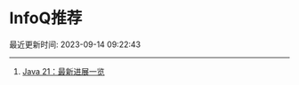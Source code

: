 # InfoQ推荐

最近更新时间: 2023-09-14 09:22:43

--- 
1. [Java 21：最新进展一览](https://www.infoq.cn/article/QB87kOkWjf6jXxODkd9T) 
